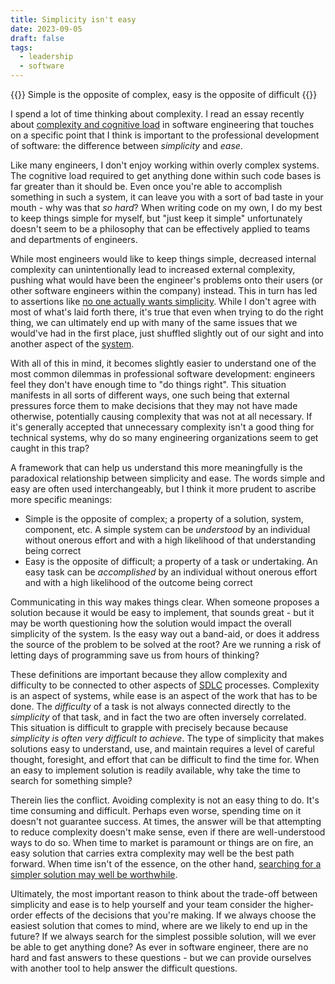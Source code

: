 ```yaml
---
title: Simplicity isn't easy
date: 2023-09-05
draft: false
tags:
  - leadership
  - software
---
```


{{<tagline>}}
Simple is the opposite of complex, easy is the opposite of difficult
{{</tagline>}}

I spend a lot of time thinking about complexity. I read an essay recently about [complexity and cognitive load](https://rpeszek.github.io/posts/2022-08-30-code-cognitiveload.html) in software engineering that touches on a specific point that I think is important to the professional development of software: the difference between _simplicity_ and _ease_.

Like many engineers, I don't enjoy working within overly complex systems. The cognitive load required to get anything
done within such code bases is far greater than it should be. Even once you're able to accomplish something in such a system, it can leave you
with a sort of bad taste in your mouth - why was that _so hard_? When writing code on my own, I do my best to keep
things simple for myself, but "just keep it simple" unfortunately doesn't seem to be a philosophy that can be
effectively applied to teams and departments of engineers.

While most engineers would like to keep things simple,  decreased internal complexity can unintentionally lead to
increased external complexity, pushing what would have been the engineer's problems onto their users (or other software
engineers within the company) instead. This in turn has led to assertions like [no one actually wants
simplicity](https://lukeplant.me.uk/blog/posts/no-one-actually-wants-simplicity/). While I don't agree with most of
what's laid forth there, it's true that even when trying to do the
right thing, we can ultimately end up with many of the same issues that we would've had in the first place, just shuffled
slightly out of our sight and into another aspect of the [system](https://jordankaye.dev/lexicon/#system).

With all of this in mind, it becomes slightly easier to understand one of the most common dilemmas in professional
software development: engineers feel they don't have enough time to "do things right". This situation manifests in all sorts of
different ways, one such being that external pressures force them to make decisions that they may not have made
otherwise, potentially causing complexity that was not at all necessary. If it's generally accepted that unnecessary
complexity isn't a good thing for technical systems, why do so many engineering organizations seem to get caught in this trap?

A framework that can help us understand this more meaningfully is the paradoxical relationship between simplicity and ease. The words simple and easy are often used interchangeably, but I think it more prudent to ascribe more specific meanings:

* Simple is the opposite of complex; a property of a solution, system, component, etc. A simple system can be _understood_ by an individual without onerous effort and with a high likelihood of that understanding being correct
* Easy is the opposite of difficult; a property of a task or undertaking. An easy task can be _accomplished_ by an individual without onerous effort and with a high likelihood of the outcome being correct

Communicating in this way makes things clear. When someone proposes a solution because it would be easy to implement,
that sounds great - but it may be worth questioning how the solution would impact the overall simplicity of the system.
Is the easy way out a band-aid, or does it address the source of the problem to be solved at the root? Are we running a
risk of letting days of programming save us from hours of thinking?

These definitions are important because they allow complexity and difficulty to be connected to other aspects of [SDLC](https://en.wikipedia.org/wiki/Systems_development_life_cycle) processes. Complexity is an aspect of systems, while ease is an aspect of the work that has to be done. The _difficulty_ of a task is not always connected directly to the _simplicity_ of that task, and in fact the two are often inversely correlated. This situation is difficult to grapple with precisely because because _simplicity is often very difficult to achieve_. The type of simplicity that makes solutions easy to understand, use, and maintain requires a level of careful thought, foresight, and effort that can be difficult to find the time for. When an easy to implement solution is readily available, why take the time to search for something simple?

Therein lies the conflict. Avoiding complexity is not an easy thing to do. It's time consuming and difficult. Perhaps even worse, spending time on it doesn't not guarantee success. At times, the answer will be that attempting to reduce complexity doesn't make sense, even if there are well-understood ways to do so. When time to market is paramount or things are on fire, an easy solution that carries extra complexity may well be the best path forward. When time isn't of the essence, on the other hand, [searching for a simpler solution may well be worthwhile](https://jordankaye.dev/posts/go-slow-move-fast/).

Ultimately, the most important reason to think about the trade-off between simplicity and ease is to help yourself and your team consider the higher-order effects of the decisions that you're making. If we always choose the easiest solution that comes to mind, where are we likely to end up in the future? If we always search for the simplest possible solution, will we ever be able to get anything done? As ever in software engineer, there are no hard and fast answers to these questions - but we can provide ourselves with another tool to help answer the difficult questions.